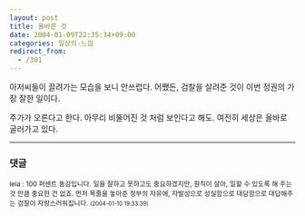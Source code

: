 ```yaml
---
layout: post
title: 올바른 것
date: 2004-01-09T22:35:34+09:00
categories: 일상의-느낌
redirect_from:
  - /301
---
```


아저씨들이 끌려가는 모습을 보니 안쓰럽다. 어쨌든, 검찰을 살려준 것이 이번 정권의 가장 잘한 일이다.

주가가 오른다고 한다. 아무리 비뚤어진 것 처럼 보인다고 해도. 여전히 세상은 올바로 굴러가고 있다.

* * *

### 댓글



<!--- cmt:632 --->
<!--- mail: --->
<!--- parent:0 --->

<small>leia : 100 퍼센트 동감입니다. 일을 잘하고 못하고도 중요하겠지만, 원칙이 살아, 일할 수 있도록 해 주는 것 만큼 중요한 건 없죠. 먼저 목줄을 놓아준 정부의 자유에,  자발성으로 성실함으로 대담함으로 대답해주는 검찰이 자랑스러워집니다. <small>(2004-01-10 19:33:39)</small></small>

